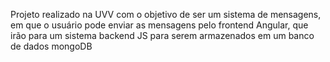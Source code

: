 Projeto realizado na UVV com o objetivo de ser um sistema de mensagens, em que o usuário pode enviar as mensagens pelo frontend Angular, 
que irão para um sistema backend JS para serem armazenados em um banco de dados mongoDB
